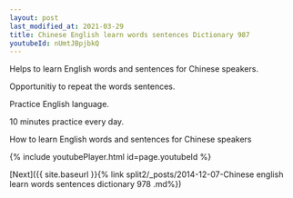 ```yaml
---
layout: post
last_modified_at: 2021-03-29
title: Chinese English learn words sentences Dictionary 987 
youtubeId: nUmtJBpjbkQ
---
```

 
 
Helps to learn English words and sentences for Chinese speakers.

Opportunitiy to repeat the words sentences. 

Practice English language. 
 
10 minutes practice every day. 
 
How to learn English words and sentences for Chinese speakers 
 
{% include youtubePlayer.html id=page.youtubeId %}
 
 
[Next]({{ site.baseurl }}{% link  split2/_posts/2014-12-07-Chinese english learn words sentences dictionary 978 .md%})
 
